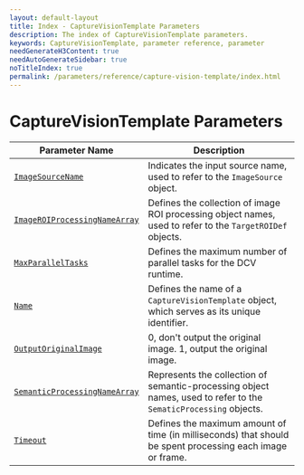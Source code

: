 ```yaml
---
layout: default-layout
title: Index - CaptureVisionTemplate Parameters
description: The index of CaptureVisionTemplate parameters.
keywords: CaptureVisionTemplate, parameter reference, parameter
needGenerateH3Content: true
needAutoGenerateSidebar: true
noTitleIndex: true
permalink: /parameters/reference/capture-vision-template/index.html
---
```


# CaptureVisionTemplate Parameters

| Parameter Name | Description |
| -------------- | ----------- |
| [`ImageSourceName`](image-source-name.md) | Indicates the input source name, used to refer to the `ImageSource` object. |
| [`ImageROIProcessingNameArray`](image-roi-processing-name-array.md) | Defines the collection of image ROI processing object names, used to refer to the `TargetROIDef` objects. |
| [`MaxParallelTasks`](max-parallel-tasks.md) | Defines the maximum number of parallel tasks for the DCV runtime. |
| [`Name`](name.md) | Defines the name of a `CaptureVisionTemplate` object, which serves as its unique identifier. |
| [`OutputOriginalImage`](output-original-Image.md) | 0, don't output the original image. 1, output the original image. |
| [`SemanticProcessingNameArray`](semantic-processing-name-array.md) | Represents the collection of semantic-processing object names, used to refer to the `SematicProcessing` objects. |
| [`Timeout`](timeout.md) | Defines the maximum amount of time (in milliseconds) that should be spent processing each image or frame. |
